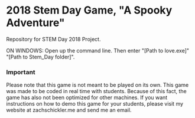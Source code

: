 # 2018 Stem Day Game, "A Spooky Adventure"
Repository for STEM Day 2018 Project.

ON WINDOWS: 
Open up the command line. Then enter "[Path to love.exe]" "[Path to Stem_Day folder]".

### Important
Please note that this game is not meant to be played on its own. This game was made to be coded in real time with students. Because of this fact, the game has also not been optimized for other machines. If you want instructions on how to demo this game for your students, please visit my website at zachschickler.me and send me an email.
